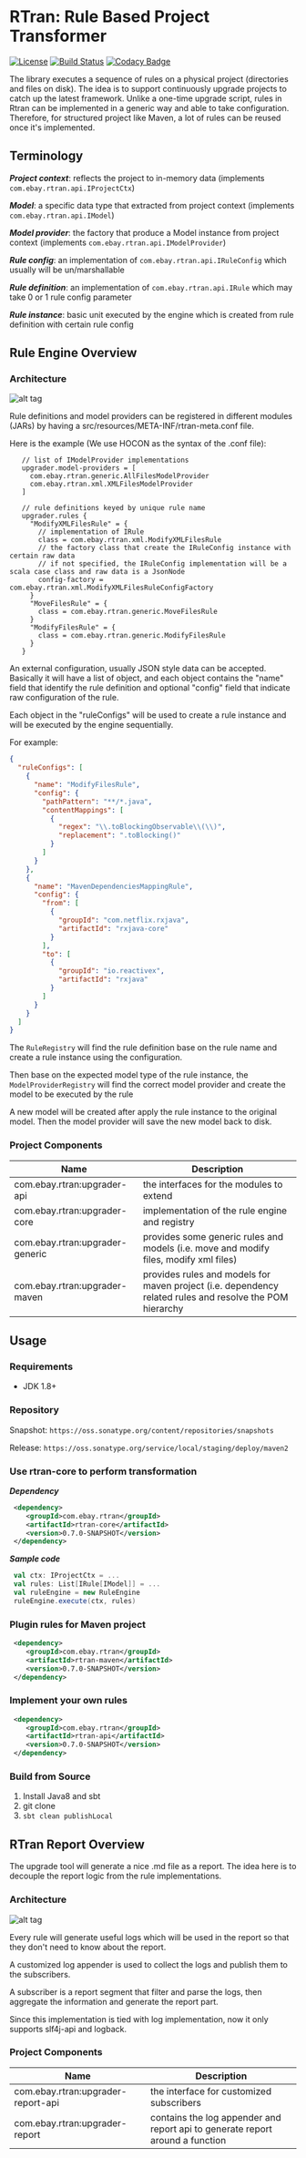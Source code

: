 # RTran: Rule Based Project Transformer

[![License](http://img.shields.io/:license-Apache%202-red.svg)](LICENSE)
[![Build Status](https://travis-ci.org/eBay/RTran.svg?branch=master)](https://travis-ci.org/eBay/RTran)
[![Codacy Badge](https://api.codacy.com/project/badge/grade/90d314276ca74891bda1119f3d10ceb9)](https://www.codacy.com/app/zcx-wang/RTran)

The library executes a sequence of rules on a physical project (directories and files on disk). 
The idea is to support continuously upgrade projects to catch up the latest framework. 
Unlike a one-time upgrade script, rules in Rtran can be implemented in a generic way and able to take configuration. 
Therefore, for structured project like Maven, a lot of rules can be reused once it's implemented.

## Terminology

___Project context___: reflects the project to in-memory data (implements `com.ebay.rtran.api.IProjectCtx`) 

___Model___: a specific data type that extracted from project context (implements `com.ebay.rtran.api.IModel`)

___Model provider___: the factory that produce a Model instance from project context (implements `com.ebay.rtran.api.IModelProvider`)

___Rule config___: an implementation of `com.ebay.rtran.api.IRuleConfig` which usually will be un/marshallable

___Rule definition___: an implementation of `com.ebay.rtran.api.IRule` which may take 0 or 1 rule config parameter

___Rule instance___: basic unit executed by the engine which is created from rule definition with certain rule config
                
## Rule Engine Overview

### Architecture

![alt tag](img/rule.png)

Rule definitions and model providers can be registered in different modules (JARs) by having a src/resources/META-INF/rtran-meta.conf file.

Here is the example (We use HOCON as the syntax of the .conf file):

```
   // list of IModelProvider implementations
   upgrader.model-providers = [
     com.ebay.rtran.generic.AllFilesModelProvider
     com.ebay.rtran.xml.XMLFilesModelProvider
   ]
   
   // rule definitions keyed by unique rule name
   upgrader.rules {
     "ModifyXMLFilesRule" = {
       // implementation of IRule
       class = com.ebay.rtran.xml.ModifyXMLFilesRule
       // the factory class that create the IRuleConfig instance with certain raw data
       // if not specified, the IRuleConfig implementation will be a scala case class and raw data is a JsonNode
       config-factory = com.ebay.rtran.xml.ModifyXMLFilesRuleConfigFactory
     }
     "MoveFilesRule" = {
       class = com.ebay.rtran.generic.MoveFilesRule
     }
     "ModifyFilesRule" = {
       class = com.ebay.rtran.generic.ModifyFilesRule
     }
   }
```

An external configuration, usually JSON style data can be accepted. Basically it will have a list of object, 
and each object contains the "name" field that identify the rule definition and optional "config" field that indicate raw configuration of the rule.
 
Each object in the "ruleConfigs" will be used to create a rule instance and will be executed by the engine sequentially.

For example: 

```json
{
  "ruleConfigs": [
    {
      "name": "ModifyFilesRule",
      "config": {
        "pathPattern": "**/*.java",
        "contentMappings": [
          {
            "regex": "\\.toBlockingObservable\\(\\)",
            "replacement": ".toBlocking()"
          }
        ]
      }
    },
    {
      "name": "MavenDependenciesMappingRule",
      "config": {
        "from": [
          {
            "groupId": "com.netflix.rxjava",
            "artifactId": "rxjava-core"
          }
        ],
        "to": [
          {
            "groupId": "io.reactivex",
            "artifactId": "rxjava"
          }
        ]
      }
    }
  ]
}

```

The `RuleRegistry` will find the rule definition base on the rule name and create a rule instance using the configuration.

Then base on the expected model type of the rule instance, the `ModelProviderRegistry` will find the correct model provider and create the model to be executed by the rule

A new model will be created after apply the rule instance to the original model. Then the model provider will save the new model back to disk.

### Project Components

| Name | Description |
|------|-------------|
|com.ebay.rtran:upgrader-api|the interfaces for the modules to extend|
|com.ebay.rtran:upgrader-core|implementation of the rule engine and registry|
|com.ebay.rtran:upgrader-generic|provides some generic rules and models (i.e. move and modify files, modify xml files)|
|com.ebay.rtran:upgrader-maven|provides rules and models for maven project (i.e. dependency related rules and resolve the POM hierarchy|

## Usage

### Requirements

* JDK 1.8+

### Repository

Snapshot: `https://oss.sonatype.org/content/repositories/snapshots`

Release: `https://oss.sonatype.org/service/local/staging/deploy/maven2`

### Use rtran-core to perform transformation

___Dependency___
```xml
 <dependency>
    <groupId>com.ebay.rtran</groupId>
    <artifactId>rtran-core</artifactId>
    <version>0.7.0-SNAPSHOT</version>
 </dependency>
```

___Sample code___
```scala
 val ctx: IProjectCtx = ...
 val rules: List[IRule[IModel]] = ...
 val ruleEngine = new RuleEngine
 ruleEngine.execute(ctx, rules)
```

### Plugin rules for Maven project
```xml
 <dependency>
    <groupId>com.ebay.rtran</groupId>
    <artifactId>rtran-maven</artifactId>
    <version>0.7.0-SNAPSHOT</version>
 </dependency>
```

### Implement your own rules
```xml
 <dependency>
    <groupId>com.ebay.rtran</groupId>
    <artifactId>rtran-api</artifactId>
    <version>0.7.0-SNAPSHOT</version>
 </dependency>
```

### Build from Source
1. Install Java8 and sbt
2. git clone
3. `sbt clean publishLocal`

## RTran Report Overview

The upgrade tool will generate a nice .md file as a report. The idea here is to decouple the report logic from the rule implementations.

### Architecture

![alt tag](img/report.png)

Every rule will generate useful logs which will be used in the report so that they don't need to know about the report. 

A customized log appender is used to collect the logs and publish them to the subscribers.

A subscriber is a report segment that filter and parse the logs, then aggregate the information and generate the report part.

Since this implementation is tied with log implementation, now it only supports slf4j-api and logback.

### Project Components

| Name | Description |
|------|-------------|
|com.ebay.rtran:upgrader-report-api|the interface for customized subscribers|
|com.ebay.rtran:upgrader-report|contains the log appender and report api to generate report around a function|

